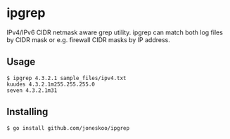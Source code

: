 ipgrep
======

IPv4/IPv6 CIDR netmask aware grep utility. ipgrep can match both
log files by CIDR mask or e.g. firewall CIDR masks by IP address.

Usage
--------

    $ ipgrep 4.3.2.1 sample_files/ipv4.txt
    kuudes 4.3.2.1m255.255.255.0
    seven 4.3.2.1m31

Installing
------------

    $ go install github.com/joneskoo/ipgrep



